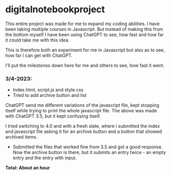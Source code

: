 # digitalnotebookproject

This entire project was made for me to expand my coding abilities. I have been taking multiple courses in Javascript. But instead of making this from the bottom myself I have been using ChatGPT to see, how fast and how far it could take me with this idea.

This is therefore both an experiment for me in Javascript but also as to see, how far I can get with ChatGPT.

I'll put the milestones down here for me and others to see, how fast it went.

### 3/4-2023: 
- Index.html, script.js and style.css
- Tried to add archive button and list

ChatGPT send me different variations of the javascript file, kept stopping itself while trying to print the whole javascript file. The above was made with ChatGPT 3.5, but it kept confusing itself. 

I tried switching to 4.0 and with a fresh slate, where i submitted the index and javascript file asking it for an archive button and a button that showed archived items.

- Submitted the files that worked fine from 3.5 and got a good response. Now the archive button is there, but it submits an entry twice - an empty entry and the entry with input.

**Total: About an hour**

